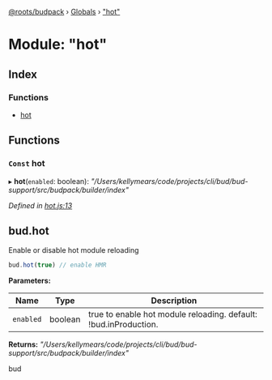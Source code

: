 [@roots/budpack](../README.md) › [Globals](../globals.md) › ["hot"](_hot_.md)

# Module: "hot"

## Index

### Functions

* [hot](_hot_.md#const-hot)

## Functions

### `Const` hot

▸ **hot**(`enabled`: boolean): *"/Users/kellymears/code/projects/cli/bud/bud-support/src/budpack/builder/index"*

*Defined in [hot.js:13](https://github.com/roots/bud-support/blob/91a13d1/src/budpack/builder/api/hot.js#L13)*

## bud.hot

Enable or disable hot module reloading

```js
bud.hot(true) // enable HMR
```

**Parameters:**

Name | Type | Description |
------ | ------ | ------ |
`enabled` | boolean | true to enable hot module reloading. default: !bud.inProduction. |

**Returns:** *"/Users/kellymears/code/projects/cli/bud/bud-support/src/budpack/builder/index"*

bud
